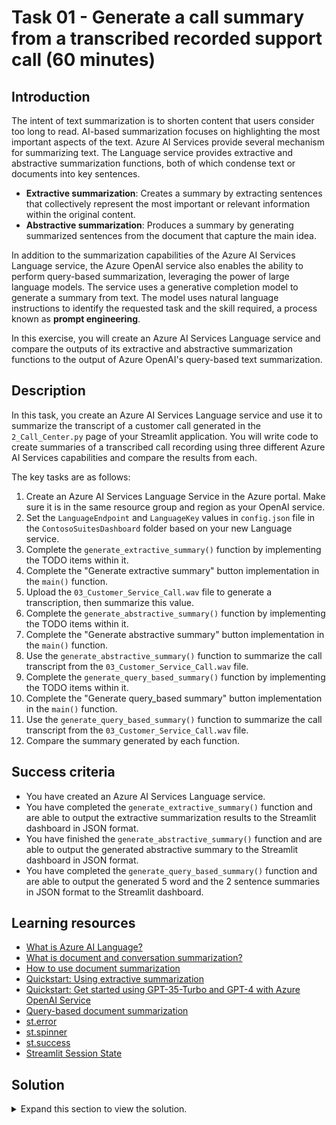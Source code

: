 # Task 01 - Generate a call summary from a transcribed recorded support call (60 minutes)

## Introduction

The intent of text summarization is to shorten content that users consider too long to read. AI-based summarization focuses on highlighting the most important aspects of the text. Azure AI Services provide several mechanism for summarizing text. The Language service provides extractive and abstractive summarization functions, both of which condense text or documents into key sentences.

- **Extractive summarization**: Creates a summary by extracting sentences that collectively represent the most important or relevant information within the original content.
- **Abstractive summarization**: Produces a summary by generating summarized sentences from the document that capture the main idea.

In addition to the summarization capabilities of the Azure AI Services Language service, the Azure OpenAI service also enables the ability to perform query-based summarization, leveraging the power of large language models. The service uses a generative completion model to generate a summary from text. The model uses natural language instructions to identify the requested task and the skill required, a process known as **prompt engineering**.

In this exercise, you will create an Azure AI Services Language service and compare the outputs of its extractive and abstractive summarization functions to the output of Azure OpenAI's query-based text summarization.

## Description

In this task, you create an Azure AI Services Language service and use it to summarize the transcript of a customer call generated in the `2_Call_Center.py` page of your Streamlit application. You will write code to create summaries of a transcribed call recording using three different Azure AI Services capabilities and compare the results from each.

The key tasks are as follows:

1. Create an Azure AI Services Language Service in the Azure portal. Make sure it is in the same resource group and region as your OpenAI service.
2. Set the `LanguageEndpoint` and `LanguageKey` values in `config.json` file in the `ContosoSuitesDashboard` folder based on your new Language service.
3. Complete the `generate_extractive_summary()` function by implementing the TODO items within it.
4. Complete the "Generate extractive summary" button implementation in the `main()` function.
5. Upload the `03_Customer_Service_Call.wav` file to generate a transcription, then summarize this value.
6. Complete the `generate_abstractive_summary()` function by implementing the TODO items within it.
7. Complete the "Generate abstractive summary" button implementation in the `main()` function.
8. Use the `generate_abstractive_summary()` function to summarize the call transcript from the `03_Customer_Service_Call.wav` file.
9. Complete the `generate_query_based_summary()` function by implementing the TODO items within it.
10. Complete the "Generate query_based summary" button implementation in the `main()` function.
11. Use the `generate_query_based_summary()` function to summarize the call transcript from the `03_Customer_Service_Call.wav` file.
12. Compare the summary generated by each function.

## Success criteria

- You have created an Azure AI Services Language service.
- You have completed the `generate_extractive_summary()` function and are able to output the extractive summarization results to the Streamlit dashboard in JSON format.
- You have finished the `generate_abstractive_summary()` function and are able to output the generated abstractive summary to the Streamlit dashboard in JSON format.
- You have completed the `generate_query_based_summary()` function and are able to output the generated 5 word and the 2 sentence summaries in JSON format to the Streamlit dashboard.

## Learning resources

- [What is Azure AI Language?](https://learn.microsoft.com/azure/ai-services/language-service/overview)
- [What is document and conversation summarization?](https://learn.microsoft.com/azure/ai-services/language-service/summarization/overview?tabs=document-summarization)
- [How to use document summarization](https://learn.microsoft.com/azure/ai-services/language-service/summarization/how-to/document-summarization)
- [Quickstart: Using extractive summarization](https://learn.microsoft.com/azure/ai-services/language-service/summarization/quickstart?tabs=document-summarization&pivots=programming-language-python#code-example)
- [Quickstart: Get started using GPT-35-Turbo and GPT-4 with Azure OpenAI Service](https://learn.microsoft.com/azure/ai-services/openai/chatgpt-quickstart?tabs=command-line%2Cpython&pivots=programming-language-python)
- [Query-based document summarization](https://learn.microsoft.com/azure/architecture/ai-ml/guide/query-based-summarization)
- [st.error](https://docs.streamlit.io/library/api-reference/status/st.error)
- [st.spinner](https://docs.streamlit.io/library/api-reference/status/st.spinner)
- [st.success](https://docs.streamlit.io/library/api-reference/status/st.success)
- [Streamlit Session State](https://docs.streamlit.io/library/api-reference/session-state)

## Solution

<details markdown="block">
<summary>Expand this section to view the solution.</summary>

- The steps to create an Azure AI Services Language service in the Azure portal are as follows:
  - Navigate to the [Azure portal](https://portal.azure.com/).
  - Select **Create a resource** under **Azure services** on the Azure home page, then enter "Language service" into the **Search the Marketplace** box on the Marketplace page and select the **Language service** tile in the search results.
  - Select **Create** on the **Language service** page to create a new language service resource.
  - Select **Continue to create your resource** on the **Select additional features** page.
  - On the Create Language **Basics** tab, ensure you select the same resource group and region that you chose for your Azure OpenAI service. Provide a _globally unique_ service name. You can choose either the **Free F0** or **S** pricing tier for this service.
  - Ensure the box certifying you have reviewed and acknowledge the terms in the Responsible AI Notice is checked.
  - Select the **Review + create** button to review your choices and then select **Create** to provision the service.

    ![The settings to create a Language service are displayed on the Create Language Basics tab.](../../media/Solution/0601_Language_Service.png)

- The steps to retrieve the endpoint and key values for your Language service and add them to `config.json` are as follows:
  - Navigate to your Language service resource in the [Azure portal](https://portal.azure.com/).
  - Select the **Keys and Endpoint** menu item under **Resource Management** in the left-hand menu.
  - Copy the **Endpoint** value and paste it into the `config.json` file as the **LanguageEndpoint** value.
  - Copy the **KEY 1** value and paste it into the `config.json` file as the **LanguageKey** value.

    ![The Language service's Keys and Endpoint page is displayed, with the Endpoint and KEY 1 copy to clipboard buttons highlighted.](../../media/Solution/0601-Language-Keys-and-Endpoint.png)

- The `generate_extractive_summary()` function, in the `2_Call_Center.py` file, uses the Azure AI Services Language service's `TextAnalyticsClient` with an `ExtractiveSummaryAction` action to summarize the text within a document. This action returns a `sentences` array as part of its result, which contains the summary sentences. The code to implement this function is as follows:

    ```python
    def generate_extractive_summary(call_contents):
        # The call_contents parameter is formatted as a list of strings. Join them together with spaces to pass in as a single document.
        joined_call_contents = ' '.join(call_contents)
    
        # Create a TextAnalyticsClient, connecting it to your Language Service endpoint.
        client = TextAnalyticsClient(language_endpoint, AzureKeyCredential(language_key))
        # Call the begin_analyze_actions method on your client, passing in the joined call_contents as an array and an ExtractiveSummaryAction with a max_sentence_count of 2.
        poller = client.begin_analyze_actions(
            [joined_call_contents],
            actions = [
                ExtractiveSummaryAction(max_sentence_count=2)
            ]
        )
    
        # Extract the summary sentences and merge them into a single summary string.
        for result in poller.result():
            summary_result = result[0]
            if summary_result.is_error:
                st.error(f'Extractive summary resulted in an error with code "{summary_result.code}" and message "{summary_result.message}"')
                return ''
            
            extractive_summary = " ".join([sentence.text for sentence in summary_result.sentences])

        # Return the summary as a JSON object in the shape '{"call-summary": extractive_summary}'
        return json.loads('{"call-summary":"' + extractive_summary + '"}')
    ```

- The code to implement the "Generate extractive summary" button in the `main()` function is as follows:

    ```python
    if st.button("Generate extractive summary"):
        # Set call_contents to file_transcription_results. If it is empty, write out an error message for the user.
        if 'file_transcription_results' in st.session_state:
            # Use st.spinner() to wrap the summarization process.
            with st.spinner("Generating extractive summary..."):
                if 'extractive_summary' in st.session_state:
                    extractive_summary = st.session_state.extractive_summary
                else:
                    # Call the generate_extractive_summary function and set its results to a variable named extractive_summary.
                    extractive_summary = generate_extractive_summary(st.session_state.file_transcription_results)
                    # Save the extractive_summary value to session state.
                    st.session_state.extractive_summary = extractive_summary

                # Call st.success() to indicate that the extractive summarization process is complete.
                if extractive_summary is not None:
                    st.success("Extractive summarization complete!")
        else:
            st.error("Please upload an audio file or record a call before attempting to generate a summary.")

    # Write the extractive_summary value to the Streamlit dashboard.
    if 'extractive_summary' in st.session_state:
        st.write(st.session_state.extractive_summary)
    ```

- Like the `generate_extractive_summary()` function above, the `generate_abstractive_summary()` function also uses the Azure AI Services Language service's `TextAnalyticsClient` to summarize the text within a document. To perform abstractive summarization, however, it uses the `AbstractiveSummaryAction` action. With abstractive summarization, the summary result returns a `summaries` array versus the `sentences` array returned by the `ExtractiveSummaryAction`. The code to implement the `generate_abstractive_summary()` function is as follows:

    ```python
    def generate_abstractive_summary(call_contents):
        # The call_contents parameter is formatted as a list of strings. Join them together with spaces to pass in as a single document.
        joined_call_contents = ' '.join(call_contents)
    
        # Create a TextAnalyticsClient, connecting it to your Language Service endpoint.
        client = TextAnalyticsClient(language_endpoint, AzureKeyCredential(language_key))

        # Call the begin_analyze_actions method on your client, passing in the joined call_contents as an array and an AbstractiveSummaryAction with a sentence_count of 2.
        poller = client.begin_analyze_actions(
            [joined_call_contents],
            actions = [
                AbstractiveSummaryAction(sentence_count=2)
            ]
        )
    
        # Extract the summary sentences and merge them into a single summary string.
        for result in poller.result():
            summary_result = result[0]
            if summary_result.is_error:
                st.error(f'...Is an error with code "{summary_result.code}" and message "{summary_result.message}"')
                return ''
            
            abstractive_summary = " ".join([summary.text for summary in summary_result.summaries])

        # Return the summary as a JSON object in the shape '{"call-summary": abstractive_summary}'
        return json.loads('{"call-summary":"' + abstractive_summary + '"}')
    ```

- The code to implement the "Generate abstractive summary" button in the `main()` function is as follows:

    ```python
    if st.button("Generate extractive summary"):
        # Set call_contents to file_transcription_results. If it is empty, write out an error message for the user.
        if 'file_transcription_results' in st.session_state:
            # Use st.spinner() to wrap the summarization process.
            with st.spinner("Generating extractive summary..."):
                # Call the generate_extractive_summary function and set its results to a variable named extractive_summary.
                extractive_summary = generate_extractive_summary(st.session_state.file_transcription_results)
                # Save the extractive_summary value to session state.
                st.session_state.extractive_summary = extractive_summary

                # Call st.success() to indicate that the extractive summarization process is complete.
                if extractive_summary is not None:
                    st.success("Extractive summarization complete!")
        else:
            st.error("Please upload an audio file or record a call before attempting to generate a summary.")

    # Write the extractive_summary value to the Streamlit dashboard.                
    if 'extractive_summary' in st.session_state:
        st.write(st.session_state.extractive_summary)
    ```

- The code to implement the `generate_azure_openai_summarization()` function is far simpler and makes use of the `make_azure_openai_chat_request()` function you completed as part of Exercise 05, Task 03. The code for the `generate_azure_openai_summarization()` function is as follows:

    ```python
    def generate_query_based_summary(call_contents):
        # The call_contents parameter is formatted as a list of strings. Join them together with spaces to pass in as a single document.
        joined_call_contents = ' '.join(call_contents)
    
        # Write a system prompt that instructs the large language model to:
        #    - Generate a short (5 word) summary from the call transcript.
        #    - Create a two-sentence summary of the call transcript.
        #    - Output the response in JSON format, with the short summary labeled 'call-title' and the longer summary labeled 'call-summary.'
        system = f"""
            Write a five-word summary and label it as call-title.
            Write a two-sentence summary and label it as call-summary.
    
            Output the results in JSON format.
        """
    
        # Call make_azure_openai_chat_request().
        response = make_azure_openai_chat_request(system, joined_call_contents)

        # Return the summary.
        return response.choices[0].message.content
    ```

- The code to implement the "Generate query-based summary" button in the `main()` function is as follows:

    ```python
    if st.button("Generate query-based summary"):
        # Set call_contents to file_transcription_results. If it is empty, write out an error message for the user.
        if 'file_transcription_results' in st.session_state:
            # Use st.spinner() to wrap the summarization process.
            with st.spinner("Generating Azure OpenAI summary..."):
                # Call the generate_query_based_summary function and set its results to a variable named openai_summary.
                openai_summary = generate_query_based_summary(st.session_state.file_transcription_results)
                # Save the openai_summary value to session state.
                st.session_state.openai_summary = openai_summary

                # Call st.success() to indicate that the query-based summarization process is complete.
                if openai_summary is not None:
                    st.success("Azure OpenAI query-based summarization complete!")
        else:
            st.error("Please upload an audio file or record a call before attempting to generate a summary.")

    # Write the openai_summary value to the Streamlit dashboard.
    if 'openai_summary' in st.session_state:
        st.write(st.session_state.openai_summary)
    ```

</details>
